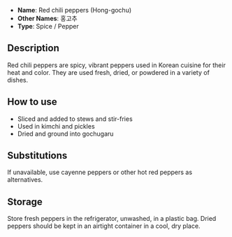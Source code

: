 - **Name**: Red chili peppers (Hong-gochu)
- **Other Names**: 홍고추
- **Type**: Spice / Pepper

## Description

Red chili peppers are spicy, vibrant peppers used in Korean cuisine for their heat and color. They are used fresh, dried, or powdered in a variety of dishes.

## How to use

- Sliced and added to stews and stir-fries
- Used in kimchi and pickles
- Dried and ground into gochugaru

## Substitutions

If unavailable, use cayenne peppers or other hot red peppers as alternatives.

## Storage

Store fresh peppers in the refrigerator, unwashed, in a plastic bag. Dried peppers should be kept in an airtight container in a cool, dry place. 